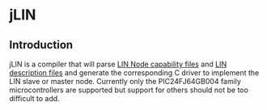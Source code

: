 # jLIN

## Introduction ##
jLIN is a compiler that will parse [LIN Node capability files](http://www.cs-group.de/fileadmin/media/Documents/LIN_Specification_Package_2.2A.pdf#page=164) and [LIN description files](http://www.cs-group.de/fileadmin/media/Documents/LIN_Specification_Package_2.2A.pdf#page=175) and generate the corresponding C driver to implement the LIN slave or master node. Currently only the PIC24FJ64GB004 family microcontrollers are supported but support for others should not be too difficult to add.

